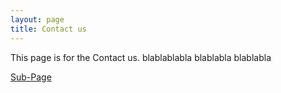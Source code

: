 ```yaml
---
layout: page
title: Contact us
---
```


This page is for the Contact us.
blablablabla
blablabla
blablabla

[Sub-Page](_site/SimplePost.md)

